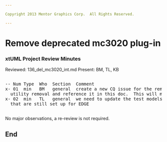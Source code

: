 ```yaml
---

Copyright 2013 Mentor Graphics Corp.  All Rights Reserved.

---
```


# Remove deprecated mc3020 plug-in
### xtUML Project Review Minutes

Reviewed:  136_del_mc3020_int.md
Present:  BM, TL, KB

<pre>

-- Num Type  Who  Section  Comment
x- 01  min   BM   general  create a new CQ issue for the removal of the EDGE to CDT conversion
  utility removal and reference it in this doc.  This will make it easier to find later.
x- 02  min   TL   general  we need to update the test models to convert any from EDGE to CDT
  that are still set up for EDGE

</pre>
   
No major observations, a re-review is not required.


End
---
